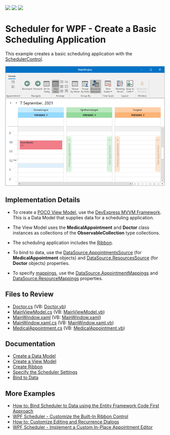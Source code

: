 <!-- default badges list -->
![](https://img.shields.io/endpoint?url=https://codecentral.devexpress.com/api/v1/VersionRange/128655772/22.2.2%2B)
[![](https://img.shields.io/badge/Open_in_DevExpress_Support_Center-FF7200?style=flat-square&logo=DevExpress&logoColor=white)](https://supportcenter.devexpress.com/ticket/details/T545377)
[![](https://img.shields.io/badge/📖_How_to_use_DevExpress_Examples-e9f6fc?style=flat-square)](https://docs.devexpress.com/GeneralInformation/403183)
<!-- default badges end -->

# Scheduler for WPF - Create a Basic Scheduling Application

This example creates a basic scheduling application with the [SchedulerControl](https://docs.devexpress.com/WPF/DevExpress.Xpf.Scheduling.SchedulerControl).

![SimpleScheduler](images/wpfscheduler_getstartedrun129813.png)

## Implementation Details

* To create a [POCO View Model](https://docs.devexpress.com/WPF/17352/mvvm-framework/viewmodels/runtime-generated-poco-viewmodels), use the [DevExpress MVVM Framework](https://docs.devexpress.com/WPF/15112/mvvm-framework). This is a Data Model that supplies data for a scheduling application.

* The View Model uses the **MedicalAppointment** and **Doctor** class instances as collections of the **ObservableCollection** type collections.

* The scheduling application includes the [Ribbon](https://docs.devexpress.com/WPF/120132/controls-and-libraries/scheduler/visual-elements/ribbon).

* To bind to data, use the [DataSource.AppointmentsSource](https://docs.devexpress.com/WPF/DevExpress.Xpf.Scheduling.DataSource.AppointmentsSource) (for **MedicalAppointment** objects) and [DataSource.ResourcesSource](https://docs.devexpress.com/WPF/DevExpress.Xpf.Scheduling.DataSource.ResourcesSource) (for **Doctor** objects) properties.

* To specify [mappings](https://docs.devexpress.com/WPF/119493/controls-and-libraries/scheduler/data-binding/mappings), use the [DataSource.AppointmentMappings](https://docs.devexpress.com/WPF/DevExpress.Xpf.Scheduling.DataSource.AppointmentMappings) and [DataSource.ResourceMappings](https://docs.devexpress.com/WPF/DevExpress.Xpf.Scheduling.DataSource.ResourceMappings) properties.

## Files to Review

* [Doctor.cs](./CS/SimpleSchedulingExample/Doctor.cs) (VB: [Doctor.vb](./VB/SimpleSchedulingExample/Doctor.vb))
* [MainViewModel.cs](./CS/SimpleSchedulingExample/MainViewModel.cs) (VB: [MainViewModel.vb](./VB/SimpleSchedulingExample/MainViewModel.vb))
* [MainWindow.xaml](./CS/SimpleSchedulingExample/MainWindow.xaml) (VB: [MainWindow.xaml](./VB/SimpleSchedulingExample/MainWindow.xaml))
* [MainWindow.xaml.cs](./CS/SimpleSchedulingExample/MainWindow.xaml.cs) (VB: [MainWindow.xaml.vb](./VB/SimpleSchedulingExample/MainWindow.xaml.vb))
* [MedicalAppointment.cs](./CS/SimpleSchedulingExample/MedicalAppointment.cs) (VB: [MedicalAppointment.vb](./VB/SimpleSchedulingExample/MedicalAppointment.vb))

## Documentation

* [Create a Data Model](https://docs.devexpress.com/WPF/119796/controls-and-libraries/scheduler/getting-started/create-a-simple-scheduling-application#create-a-data-model)
* [Create a View Model](https://docs.devexpress.com/WPF/119796/controls-and-libraries/scheduler/getting-started/create-a-simple-scheduling-application#create-a-view-model)
* [Create Ribbon](https://docs.devexpress.com/WPF/119796/controls-and-libraries/scheduler/getting-started/create-a-simple-scheduling-application#create-ribbon)
* [Specify the Scheduler Settings](https://docs.devexpress.com/WPF/119796/controls-and-libraries/scheduler/getting-started/create-a-simple-scheduling-application#specify-the-scheduler-settings)
* [Bind to Data](https://docs.devexpress.com/WPF/119796/controls-and-libraries/scheduler/getting-started/create-a-simple-scheduling-application#bind-to-data)

## More Examples

* [How to: Bind Scheduler to Data using the Entity Framework Code First Approach](https://github.com/DevExpress-Examples/how-to-bind-scheduler-to-data-using-the-entity-framework-code-first-approach-t545436)
* [WPF Scheduler - Customize the Built-In Ribbon Control](https://github.com/DevExpress-Examples/wpf-scheduler-customize-built-in-ribbon-control)
* [How to: Customize Editing and Recurrence Dialogs](https://github.com/DevExpress-Examples/how-to-create-a-scheduling-application-which-uses-custom-editing-and-recurrence-dialog-t545486)
* [WPF Scheduler - Implement a Custom In-Place Appointment Editor](https://github.com/DevExpress-Examples/wpf-scheduler-implement-custom-inplace-appointment-editor)
